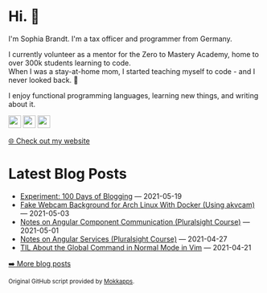 <h1>Hi. 👋</h1>
<p>I'm Sophia Brandt. I'm a tax officer and programmer from Germany.</p>
<p>I currently volunteer as a mentor for the Zero to Mastery Academy, home to over 300k students learning to code.<br>
When I was a stay-at-home mom, I started teaching myself to code - and I never looked back. 💜</p>
<p>I enjoy functional programming languages, learning new things, and writing about it.</p>
<p><a href="https://www.twitter.com/hisophiabrandt"><img src="https://img.shields.io/badge/twitter-%231DA1F2.svg?&style=for-the-badge&logo=twitter&logoColor=white" height=25></a> <a href="https://www.linkedin.com/in/sophiabrandt"><img src="https://img.shields.io/badge/linkedin-%230077B5.svg?&style=for-the-badge&logo=linkedin&logoColor=white" height=25></a> <a href="https://dev.to/sophiabrandt"><img src="https://img.shields.io/badge/DEV.TO-%230A0A0A.svg?&style=for-the-badge&logo=dev-dot-to&logoColor=white" height=25></a></p>
<p><a href="https://www.sophiabrandt.com">🌐 Check out my website</a></p>
<h1>Latest Blog Posts</h1>
  <ul>
    <li><a href=https://www.rockyourcode.com/experiment-100-days-of-blogging/>Experiment: 100 Days of Blogging</a> — 2021-05-19</li><li><a href=https://www.rockyourcode.com/fake-webcam-background-for-arch-linux-with-docker/>Fake Webcam Background for Arch Linux With Docker (Using akvcam)</a> — 2021-05-03</li><li><a href=https://www.rockyourcode.com/notes-on-angular-component-communication-pluralsight/>Notes on Angular Component Communication (Pluralsight Course)</a> — 2021-05-01</li><li><a href=https://www.rockyourcode.com/notes-on-angular-services-pluralsight/>Notes on Angular Services (Pluralsight Course)</a> — 2021-04-27</li><li><a href=https://www.rockyourcode.com/til-about-the-global-command-in-normal-mode-in-vim/>TIL About the Global Command in Normal Mode in Vim</a> — 2021-04-21</li>
  </ul>
<p><a href="https://www.rockyourcode.com">➡️ More blog posts</a></p>
<p><small>Original GitHub script provided by <a href="https://github.com/Mokkapps">Mokkapps</a>.</small></p>
